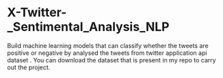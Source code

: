 # X-Twitter-_Sentimental_Analysis_NLP

Build machine learning models that can classify whether the tweets are positive or negative by analysed the tweets from twitter application api dataset . You can download the dataset that is present in my repo to carry out the project.
